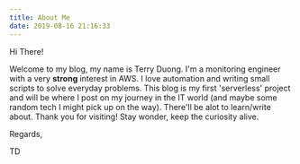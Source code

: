 ```yaml
---
title: About Me
date: 2019-08-16 21:16:33
---
```

Hi There!

Welcome to my blog, my name is Terry Duong. I'm a monitoring engineer with a very **strong** interest in AWS. I love automation and writing small scripts to solve everyday problems. This blog is my first 'serverless' project and will be where I post on my journey in the IT world (and maybe some random tech I might pick up on the way). There'll be alot to learn/write about. Thank you for visiting! Stay wonder, keep the curiosity alive.

Regards,

TD
